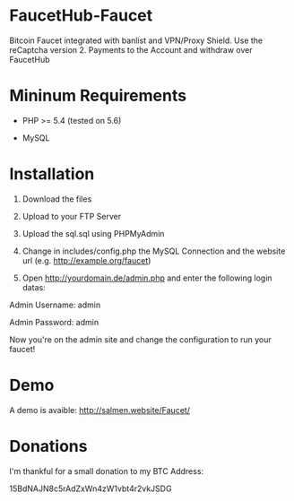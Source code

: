 # FaucetHub-Faucet
Bitcoin Faucet integrated with banlist and VPN/Proxy Shield. Use the reCaptcha version 2. Payments to the Account and withdraw over FaucetHub


# Mininum Requirements

- PHP >= 5.4 (tested on 5.6)

- MySQL

# Installation

1. Download the files

2. Upload to your FTP Server

3. Upload the sql.sql using PHPMyAdmin

4. Change in includes/config.php the MySQL Connection and the website url (e.g. http://example.org/faucet)

5. Open http://yourdomain.de/admin.php and enter the following login datas:

Admin Username: admin

Admin Password: admin

Now you're on the admin site and change the configuration to run your faucet!

# Demo

A demo is avaible: http://salmen.website/Faucet/


# Donations

I'm thankful for a small donation to my BTC Address:

15BdNAJN8c5rAdZxWn4zW1vbt4r2vkJSDG

